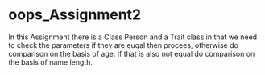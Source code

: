 # oops_Assignment2
In this Assignment there is a Class Person and a Trait class in that we need to check the parameters if they are euqal then procees, otherwise do 
comparison on the basis of age.
If that is also not equal do comparison on the basis of name length.
